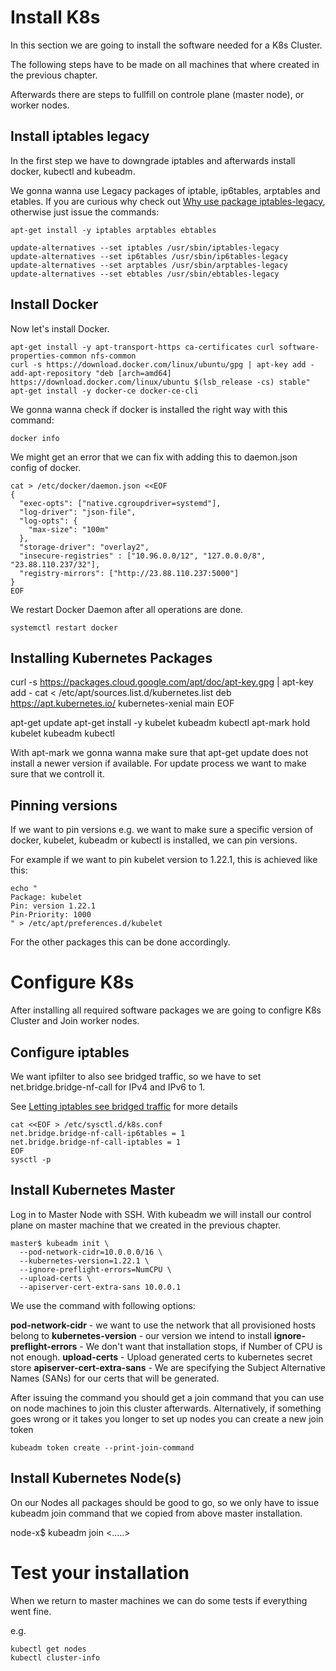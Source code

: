 # Install K8s

In this section we are going to install the software needed for a K8s Cluster.

The following steps have to be made on all machines that where created in the previous chapter.

Afterwards there are steps to fullfill on controle plane (master node), or worker nodes.

## Install iptables legacy

In the first step we have to downgrade iptables and afterwards install docker, kubectl and kubeadm.

We gonna wanna use Legacy packages of iptable, ip6tables, arptables and etables. If you are curious why check out [Why use package iptables-legacy], otherwise just issue the commands:


```console
apt-get install -y iptables arptables ebtables

update-alternatives --set iptables /usr/sbin/iptables-legacy
update-alternatives --set ip6tables /usr/sbin/ip6tables-legacy
update-alternatives --set arptables /usr/sbin/arptables-legacy
update-alternatives --set ebtables /usr/sbin/ebtables-legacy
```

## Install Docker

Now let's install Docker.


```console
apt-get install -y apt-transport-https ca-certificates curl software-properties-common nfs-common
curl -s https://download.docker.com/linux/ubuntu/gpg | apt-key add -
add-apt-repository "deb [arch=amd64] https://download.docker.com/linux/ubuntu $(lsb_release -cs) stable"
apt-get install -y docker-ce docker-ce-cli
```

We gonna wanna check if docker is installed the right way with this command:

`docker info`

We might get an error that we can fix with adding this to daemon.json config of docker.

```console
cat > /etc/docker/daemon.json <<EOF
{
  "exec-opts": ["native.cgroupdriver=systemd"],
  "log-driver": "json-file",
  "log-opts": {
    "max-size": "100m"
  },
  "storage-driver": "overlay2",
  "insecure-registries" : ["10.96.0.0/12", "127.0.0.0/8", "23.88.110.237/32"],
  "registry-mirrors": ["http://23.88.110.237:5000"]
}
EOF
```

We restart Docker Daemon after all operations are done.

`systemctl restart docker`


## Installing Kubernetes Packages

curl -s https://packages.cloud.google.com/apt/doc/apt-key.gpg | apt-key add -
cat <<EOF > /etc/apt/sources.list.d/kubernetes.list
deb https://apt.kubernetes.io/ kubernetes-xenial main
EOF

apt-get update
apt-get install -y kubelet kubeadm kubectl
apt-mark hold kubelet kubeadm kubectl

With apt-mark we gonna wanna make sure that apt-get update does not install a newer version if available. For update process we want to make sure that we controll it.

## Pinning versions

If we want to pin versions e.g. we want to make sure a specific version of docker, kubelet, kubeadm or kubectl is installed, we can pin versions.

For example if we want to pin kubelet version to 1.22.1, this is achieved like this:

```console
echo "
Package: kubelet
Pin: version 1.22.1
Pin-Priority: 1000
" > /etc/apt/preferences.d/kubelet
```

For the other packages this can be done accordingly.


# Configure K8s

After installing all required software packages we are going to configre K8s Cluster and Join worker nodes.

## Configure iptables

We want ipfilter to also see bridged traffic, so we have to set net.bridge.bridge-nf-call for IPv4 and IPv6 to 1. 

See [Letting iptables see bridged traffic] for more details

```console
cat <<EOF > /etc/sysctl.d/k8s.conf
net.bridge.bridge-nf-call-ip6tables = 1
net.bridge.bridge-nf-call-iptables = 1
EOF
sysctl -p
```

## Install Kubernetes Master

Log in to Master Node with SSH. With kubeadm we will install our control plane on master machine that we created in the previous chapter.

```console
master$ kubeadm init \
  --pod-network-cidr=10.0.0.0/16 \
  --kubernetes-version=1.22.1 \
  --ignore-preflight-errors=NumCPU \
  --upload-certs \
  --apiserver-cert-extra-sans 10.0.0.1
```

We use the command with following options: 

**pod-network-cidr** - we want to use the network that all provisioned hosts belong to
**kubernetes-version** - our version we intend to install
**ignore-preflight-errors** - We don't want that installation stops, if Number of CPU is not enough.
**upload-certs** - Upload generated certs to kubernetes secret store
**apiserver-cert-extra-sans** - We are specifying the Subject Alternative Names (SANs) for our certs that will be generated.

After issuing the command you should get a join command that you can use on node machines to join this cluster afterwards. Alternatively, if something goes wrong or it takes you longer to set up nodes you can create a new join token

`kubeadm token create --print-join-command`


## Install Kubernetes Node(s)

On our Nodes all packages should be good to go, so we only have to issue kubeadm join command that we copied from above master installation.

node-x$ kubeadm join <.....>

# Test your installation

When we return to master machines we can do some tests if everything went fine.

e.g.

```console
kubectl get nodes
kubectl cluster-info
```

[Why use package iptables-legacy]: https://github.com/kubernetes/kubernetes/issues/71305#issuecomment-448351413
[Letting iptables see bridged traffic]: https://kubernetes.io/docs/setup/production-environment/tools/kubeadm/install-kubeadm/#letting-iptables-see-bridged-traffic